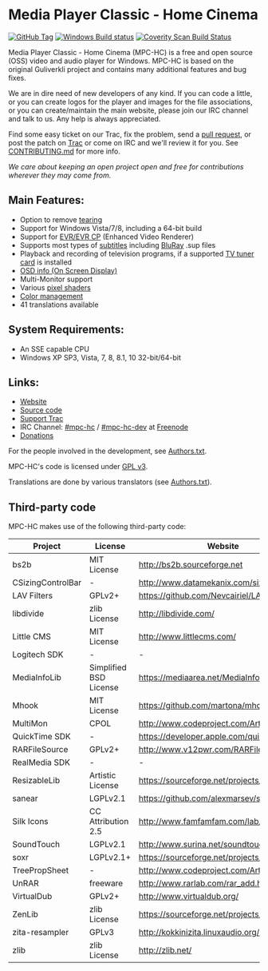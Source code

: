 # Media Player Classic - Home Cinema

[![GitHub Tag](https://img.shields.io/github/tag/mpc-hc/mpc-hc.svg?label=version)](https://github.com/mpc-hc/mpc-hc)
[![Windows Build status](https://img.shields.io/appveyor/ci/XhmikosR/mpc-hc/appveyor.svg)](https://ci.appveyor.com/project/XhmikosR/mpc-hc/branch/appveyor)
[![Coverity Scan Build Status](https://img.shields.io/coverity/scan/259.svg)](https://scan.coverity.com/projects/259)


Media Player Classic - Home Cinema (MPC-HC) is a free and open source (OSS) video
and audio player for Windows. MPC-HC is based on the original Guliverkli project
and contains many additional features and bug fixes.

We are in dire need of new developers of any kind. If you can code a little, or you can create
logos for the player and images for the file associations, or you can create/maintain the main
website, please join our IRC channel and talk to us. Any help is always appreciated.

Find some easy ticket on our Trac, fix the problem, send a [pull request](https://github.com/mpc-hc/mpc-hc/pulls),
or post the patch on [Trac](https://trac.mpc-hc.org/) or come on IRC and we'll review it for you.
See [CONTRIBUTING.md](/CONTRIBUTING.md) for more info.

*We care about keeping an open project open and free for contributions wherever they may come from.*


## Main Features:
* Option to remove [tearing](https://en.wikipedia.org/wiki/Screen_tearing)
* Support for Windows Vista/7/8, including a 64-bit build
* Support for [EVR/EVR CP](https://en.wikipedia.org/wiki/Media_Foundation#Enhanced_Video_Renderer) (Enhanced Video Renderer)
* Supports most types of [subtitles](https://en.wikipedia.org/wiki/Subtitle_%28captioning%29#Subtitle_formats)
  including [BluRay](https://en.wikipedia.org/wiki/Blu-ray_Disc) .sup files
* Playback and recording of television programs, if a supported
  [TV tuner card](https://en.wikipedia.org/wiki/TV_tuner_card) is installed
* [OSD info (On Screen Display)](https://en.wikipedia.org/wiki/On-screen_display)
* Multi-Monitor support
* Various [pixel shaders](https://en.wikipedia.org/wiki/Shader#Pixel_shaders)
* [Color management](https://en.wikipedia.org/wiki/Color_management)
* 41 translations available


## System Requirements:
* An SSE capable CPU
* Windows XP SP3, Vista, 7, 8, 8.1, 10 32-bit/64-bit


## Links:
* [Website](https://mpc-hc.org/)
* [Source code](https://github.com/mpc-hc)
* [Support Trac](https://trac.mpc-hc.org/)
* IRC Channel: [#mpc-hc](https://webchat.freenode.net/?randomnick=1&channels=mpc-hc&prompt=1&uio=d4)
  / [#mpc-hc-dev](https://webchat.freenode.net/?randomnick=1&channels=mpc-hc-dev&prompt=1&uio=d4) at [Freenode](https://freenode.net/)
* [Donations](https://mpc-hc.org/donate/)


For the people involved in the development, see
[Authors.txt](/docs/Authors.txt).

MPC-HC's code is licensed under [GPL v3](/COPYING.txt).

Translations are done by various translators (see
[Authors.txt](/docs/Authors.txt)).


## Third-party code

MPC-HC makes use of the following third-party code:

| Project           | License                   | Website           |
| ----------------- | ------------------------- | ----------------- |
| bs2b              | MIT License               | http://bs2b.sourceforge.net |
| CSizingControlBar | -                         | http://www.datamekanix.com/sizecbar/ |
| LAV Filters       | GPLv2+                    | https://github.com/Nevcairiel/LAVFilters |
| libdivide         | zlib License              | http://libdivide.com/ |
| Little CMS        | MIT License               | http://www.littlecms.com/ |
| Logitech SDK      | -                         | - |
| MediaInfoLib      | Simplified BSD License    | https://mediaarea.net/MediaInfo |
| Mhook             | MIT License               | https://github.com/martona/mhook |
| MultiMon          | CPOL                      | http://www.codeproject.com/Articles/3690/ |
| QuickTime SDK     | -                         | https://developer.apple.com/quicktime/ |
| RARFileSource     | GPLv2+                    | http://www.v12pwr.com/RARFileSource/ |
| RealMedia SDK     | -                         | - |
| ResizableLib      | Artistic License          | https://sourceforge.net/projects/resizablelib/ |
| sanear            | LGPLv2.1                  | https://github.com/alexmarsev/sanear |
| Silk Icons        | CC Attribution 2.5        | http://www.famfamfam.com/lab/icons/silk/ |
| SoundTouch        | LGPLv2.1                  | http://www.surina.net/soundtouch/ |
| soxr              | LGPLv2.1+                 | https://sourceforge.net/projects/soxr/ |
| TreePropSheet     | -                         | http://www.codeproject.com/Articles/3709/ |
| UnRAR             | freeware                  | http://www.rarlab.com/rar_add.htm |
| VirtualDub        | GPLv2+                    | http://www.virtualdub.org/ |
| ZenLib            | zlib License              | https://sourceforge.net/projects/zenlib/ |
| zita-resampler    | GPLv3                     | http://kokkinizita.linuxaudio.org/linuxaudio/ |
| zlib              | zlib License              | http://zlib.net/ |
